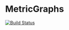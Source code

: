 # MetricGraphs

[![Build Status](https://github.com/mathmd/MetricGraphs.jl/actions/workflows/CI.yml/badge.svg?branch=main)](https://github.com/mathmd/MetricGraphs.jl/actions/workflows/CI.yml?query=branch%3Amain)
